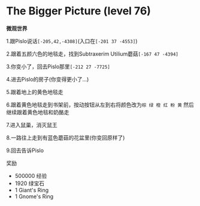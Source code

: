 # The Bigger Picture (level 76)
**微观世界**

1.跟Pislo说话`[-205,42,-4308]`(入口在`[-201 37 -4553]`)

2.跟着五颜六色的地毯走，找到Subtraxerim Utilium蘑菇`[-167 47 -4394]`

3.你变小了，回去Pislo那里`[-212 27 -7725]`

4.进去Pislo的房子(你变得更小了...)

5.跟着地上的黄色地毯走

6.跟着黄色地毯走到书架前，按动按钮从左到右将颜色改为`棕 绿 橙 红 粉 黄`
然后继续跟着黄色地毯和奶酪走

7.进入鼠巢，消灭鼠王

8.一路往上走到有蓝色蘑菇的花盆里(你变回原样了)

9.回去告诉Pislo

奖励
+ 500000 经验
+ 1920 绿宝石
+ 1 Giant's Ring
+ 1 Gnome's Ring